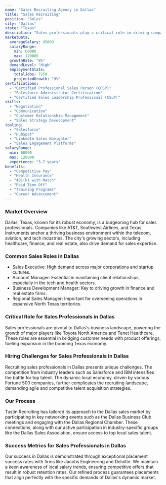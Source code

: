```yaml
---
name: "Sales Recruiting Agency in Dallas"
title: "Sales Recruiting"
position: "Sales"
city: "Dallas"
state: "Texas"
description: "Sales professionals play a critical role in driving company revenue and building client relationships in Dallas."
marketData:
  averageSalary: 85000
  salaryRange:
    min: 60000
    max: 120000
  growthRate: "8%"
  demandLevel: "High"
  employmentStats:
    totalJobs: 7250
    projectedGrowth: "9%"
certifications:
  - "Certified Professional Sales Person (CPSP)"
  - "Salesforce Administrator Certification"
  - "Certified Sales Leadership Professional (CSLP)"
skills:
  - "Negotiation"
  - "Communication"
  - "Customer Relationship Management"
  - "Sales Strategy Development"
tooling:
  - "Salesforce"
  - "HubSpot"
  - "LinkedIn Sales Navigator"
  - "Sales Engagement Platforms"
salaryRange:
  min: 60000
  max: 120000
  experience: "3-7 years"
benefits:
  - "Competitive Pay"
  - "Health Insurance"
  - "401(k) with Match"
  - "Paid Time Off"
  - "Training Programs"
  - "Career Advancement"
---
```


### Market Overview
Dallas, Texas, known for its robust economy, is a burgeoning hub for sales professionals. Companies like AT&T, Southwest Airlines, and Texas Instruments anchor a thriving business environment within the telecom, aviation, and tech industries. The city's growing sectors, including healthcare, finance, and real estate, also drive demand for sales expertise.
### Common Sales Roles in Dallas
- Sales Executive: High demand across major corporations and startup cultures.
- Account Manager: Essential in maintaining client relationships, especially in the tech and health sectors.
- Business Development Manager: Key to driving growth in finance and real estate firms.
- Regional Sales Manager: Important for overseeing operations in expansive North Texas territories.

### Critical Role for Sales Professionals in Dallas
Sales professionals are pivotal to Dallas's business landscape, powering the growth of major players like Toyota North America and Tenet Healthcare. These roles are essential in bridging customer needs with product offerings, fueling expansion in the booming Texas economy.

### Hiring Challenges for Sales Professionals in Dallas
Recruiting sales professionals in Dallas presents unique challenges. The competition from industry leaders such as Salesforce and IBM intensifies the battle for top talent. The dynamic local economy, driven by various Fortune 500 companies, further complicates the recruiting landscape, demanding agile and competitive talent acquisition strategies.

### Our Process
Tustin Recruiting has tailored its approach to the Dallas sales market by participating in key networking events such as the Dallas Business Club meetings and engaging with the Dallas Regional Chamber. These connections, along with our active participation in industry-specific groups like the Dallas Sales Association, ensure access to top local sales talent.

### Success Metrics for Sales Professionals in Dallas
Our success in Dallas is demonstrated through exceptional placement success rates with firms like Jacobs Engineering and Deloitte. We maintain a keen awareness of local salary trends, ensuring competitive offers that result in robust retention rates. Our refined process guarantees placements that align perfectly with the specific demands of Dallas's dynamic market.